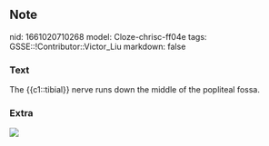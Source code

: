 ## Note
nid: 1661020710268
model: Cloze-chrisc-ff04e
tags: GSSE::!Contributor::Victor_Liu
markdown: false

### Text
The {{c1::tibial}} nerve runs down the middle of the popliteal fossa.

### Extra
<img src="paste-2d560fc9f718e3b4de1d54808154693e9a9d2aec.jpg">
